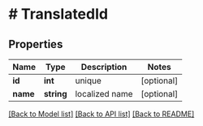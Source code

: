 # # TranslatedId

## Properties

Name | Type | Description | Notes
------------ | ------------- | ------------- | -------------
**id** | **int** | unique | [optional]
**name** | **string** | localized name | [optional]

[[Back to Model list]](../../README.md#models) [[Back to API list]](../../README.md#endpoints) [[Back to README]](../../README.md)
